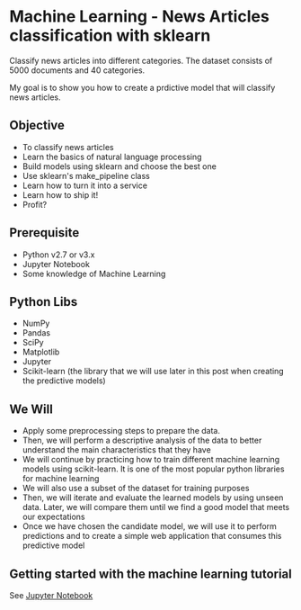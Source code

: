 # Machine Learning - News Articles classification with sklearn

Classify news articles into different categories.  The dataset consists of 5000 documents and 40 categories.

My goal is to show you how to create a prdictive model that will classify news articles.

## Objective
 - To classify news articles
 - Learn the basics of natural language processing
 - Build models using sklearn and choose the best one
 - Use sklearn's make_pipeline class
 - Learn how to turn it into a service
 - Learn how to ship it!
 - Profit?

## Prerequisite
 - Python v2.7 or v3.x
 - Jupyter Notebook
 - Some knowledge of Machine Learning

## Python Libs
 - NumPy
 - Pandas
 - SciPy
 - Matplotlib
 - Jupyter
 - Scikit-learn (the library that we will use later in this post when creating the predictive models)

## We Will 
 - Apply some preprocessing steps to prepare the data.
 - Then, we will perform a descriptive analysis of the data to better understand the main characteristics that they have
 - We will continue by practicing how to train different machine learning models using scikit-learn. It is one of the most popular python libraries for machine learning 
 - We will also use a subset of the dataset for training purposes
 - Then, we will iterate and evaluate the learned models by using unseen data. Later, we will compare them until we find a good model that meets our expectations
 - Once we have chosen the candidate model, we will use it to perform predictions and to create a simple web application that consumes this predictive model

## Getting started with the machine learning tutorial

See [Jupyter Notebook](news-clf-ml.ipynb)
